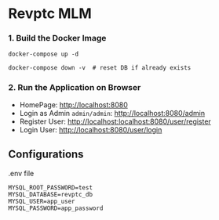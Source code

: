 # Revptc MLM


### 1. Build the Docker Image

````shell
docker-compose up -d
````

````shell
docker-compose down -v  # reset DB if already exists
````

### 2. Run the Application on Browser
- HomePage: [http://localhost:8080](http://localhost:8080)
- Login as Admin `admin/admin`: [http://localhost:8080/admin](http://localhost:8080/admin)
- Register User: [http://localhost:localhost:8080/user/register](http://localhost:localhost:8080/user/register)
- Login User: [http://localhost:8080/user/login](http://localhost:8080/user/login)


## Configurations
.env file
````console
MYSQL_ROOT_PASSWORD=test
MYSQL_DATABASE=revptc_db
MYSQL_USER=app_user
MYSQL_PASSWORD=app_password
````

